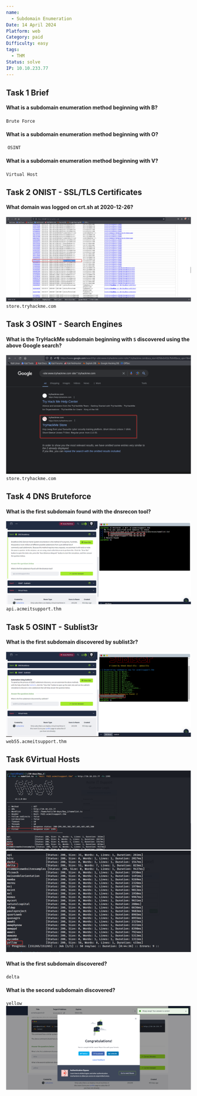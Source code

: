 ```yaml
---
name:
  - Subdomain Enumeration
Date: 14 April 2024
Platform: web
Category: paid
Difficulty: easy
tags:
  - THM
Status: solve
IP: 10.10.233.77
---
```


## Task 1 Brief

#### What is a subdomain enumeration method beginning with B?
`Brute Force`
#### What is a subdomain enumeration method beginning with O?
 `OSINT`
#### What is a subdomain enumeration method beginning with V?
`Virtual Host`
## Task 2 ONIST - SSL/TLS Certificates
#### What domain was logged on crt.sh at 2020-12-26?
![](img/crt.png)
`store.tryhackme.com`
## Task 3 OSINT - Search Engines
#### What is the TryHackMe subdomain beginning with `S` discovered using the above Google search?
![](img/store.png)
`store.tryhackme.com`
## Task 4 DNS Bruteforce
#### What is the first subdomain found with the dnsrecon tool?
![](img/api.png)
`api.acmeitsupport.thm`
## Task 5 OSINT - Sublist3r
#### What is the first subdomain discovered by sublist3r?
![](img/web55.png)
`web55.acmeitsupport.thm`
## Task 6Virtual Hosts
![](img/acme.png)
![](img/yellow.png)
#### What is the first subdomain discovered?
`delta`
#### What is the second subdomain discovered?
`yellow`
![](img/room1.png)
